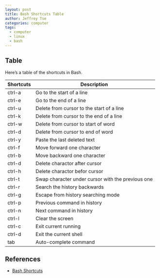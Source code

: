 ```yaml
---
layout: post
title: Bash Shortcuts Table
author: Jeffrey Tse
categories: computer
tags:
  - computer
  - linux
  - bash
---
```


## Table

Here’s a table of the shortcuts in Bash.

| Shortcuts | Description                                       |
| --------- | ------------------------------------------------- |
| ctrl-a    | Go to the start of a line                         |
| ctrl-e    | Go to the end of a line                           |
| ctrl-u    | Delete from cursor to the start of a line         |
| ctrl-k    | Delete from cursor to the end of a line           |
| ctrl-w    | Delete from cursor to start of word               |
| ctrl-d    | Delete from cursor to end of word                 |
| ctrl-y    | Paste the last deleted text                       |
| ctrl-f    | Move forward one character                        |
| ctrl-b    | Move backward one character                       |
| ctrl-d    | Delete charactor after cursor                     |
| ctrl-h    | Delete charactor befor cursor                     |
| ctrl-t    | Swap character under cursor with the previous one |
| ctrl-r    | Search the history backwards                      |
| ctrl-g    | Escape from history searching mode                |
| ctrl-p    | Previous command in history                       |
| ctrl-n    | Next command in history                           |
| ctrl-l    | Clear the screen                                  |
| ctrl-c    | Exit current running                              |
| ctrl-d    | Exit the current shell                            |
| tab       | Auto-complete command                             |

## References

- [Bash Shortcuts](https://kapeli.com/cheat_sheets/Bash_Shortcuts.docset/Contents/Resources/Documents/index)
